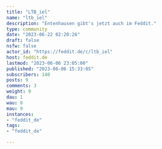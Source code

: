 ```yaml
---
title: "LTB_iel" 
name: "ltb_iel"
description: "Entenhausen gibt's jetzt auch im Feddit."
type: community
date: "2023-06-22 02:20:26"
draft: false
nsfw: false
actor_id: "https://feddit.de/c/ltb_iel"
host: feddit.de
lastmod: "2023-06-06 23:05:00"
published: "2023-06-06 15:33:05"
subscribers: 140
posts: 9
comments: 3
weight: 9
dau: 1
wau: 8
mau: 9
instances:
- "feddit_de"
tags: 
- "feddit_de"

---
```


